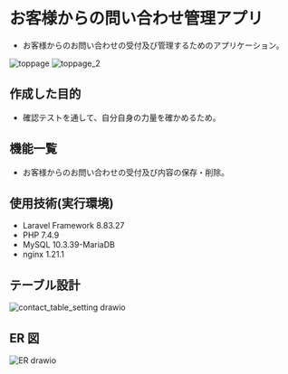 # お客様からの問い合わせ管理アプリ

- お客様からのお問い合わせの受付及び管理するためのアプリケーション。

![toppage](https://github.com/ishinagakazuyuki/20230816_ishinagakazuyuki_contact-form/assets/135584828/084e9784-f0fe-4100-8a27-5f5cadbf6c01)
![toppage_2](https://github.com/ishinagakazuyuki/20230816_ishinagakazuyuki_contact-form/assets/135584828/45cdb2c1-d965-4b8a-bc21-173bfd062b91)

## 作成した目的

- 確認テストを通して、自分自身の力量を確かめるため。

## 機能一覧

- お客様からのお問い合わせの受付及び内容の保存・削除。

## 使用技術(実行環境)

- Laravel Framework 8.83.27
- PHP 7.4.9
- MySQL 10.3.39-MariaDB
- nginx 1.21.1

## テーブル設計

![contact_table_setting drawio](https://github.com/ishinagakazuyuki/20230816_ishinagakazuyuki_contact-form/assets/135584828/55b03995-a5fb-429d-9ce3-5315f057069c)

## ER 図

![ER drawio](https://github.com/ishinagakazuyuki/20230816_ishinagakazuyuki_contact-form/assets/135584828/bba34380-9043-4157-8a39-b10297439c8b)
